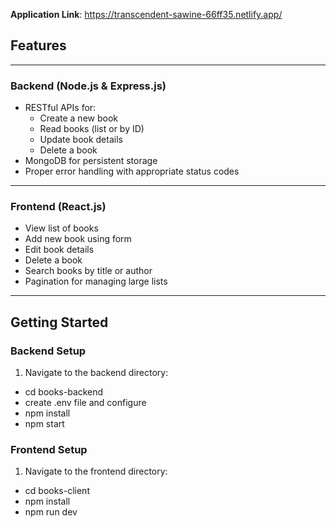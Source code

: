 <!-- A full-stack web application for managing a collection of books. Built with **Node.js**, **Express.js**, **MongoDB** for the backend, and **React.js** for the frontend. -->

**Application Link**: https://transcendent-sawine-66ff35.netlify.app/

## Features

---

### Backend (Node.js & Express.js)

- RESTful APIs for:
  - Create a new book
  - Read books (list or by ID)
  - Update book details
  - Delete a book
- MongoDB for persistent storage
- Proper error handling with appropriate status codes

---

###  Frontend (React.js)

- View list of books
- Add new book using form
- Edit book details
- Delete a book
- Search books by title or author
- Pagination for managing large lists

---

##  Getting Started

###  Backend Setup

1. Navigate to the backend directory:
- cd books-backend
- create .env file and configure
- npm install
- npm start

###  Frontend Setup

1. Navigate to the frontend directory:
- cd books-client
- npm install
- npm run dev
